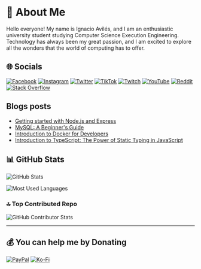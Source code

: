 # 💫 About Me

Hello everyone! My name is Ignacio Avilés, and I am an enthusiastic university student studying Computer Science Execution Engineering. Technology has always been my great passion, and I am excited to explore all the wonders that the world of computing has to offer.

## 🌐 Socials

[![Facebook](https://img.shields.io/badge/Facebook-%231877F2.svg?logo=Facebook&logoColor=white)](https://facebook.com/ignacio.avilescardenasso "Go to my Facebook account") [![Instagram](https://img.shields.io/badge/Instagram-%23E4405F.svg?logo=Instagram&logoColor=white)](https://instagram.com/avilesxd "Go to my Instagram account") [![Twitter](https://img.shields.io/twitter/follow/Ignacio27072001)](https://twitter.com/Ignacio27072001 "Go to my Twitter account") [![TikTok](https://img.shields.io/badge/TikTok-%23000000.svg?logo=TikTok&logoColor=white)](https://tiktok.com/@igns27 "Go to my TikTok account") [![Twitch](https://img.shields.io/badge/Twitch-%239146FF.svg?logo=Twitch&logoColor=white)](https://twitch.tv/chle_igns "Go to my Twitch account") [![YouTube](https://img.shields.io/badge/YouTube-%23FF0000.svg?logo=YouTube&logoColor=white)](https://youtube.com/@igns27 "Go to my YouTube account") [![Reddit](https://img.shields.io/badge/Reddit-%23FF4500.svg?logo=Reddit&logoColor=white)](https://reddit.com/user/avilesxd "Go to my Reddit account") [![Stack Overflow](https://img.shields.io/badge/-Stackoverflow-FE7A16?logo=stack-overflow&logoColor=white)](https://stackoverflow.com/users/22341235 "Go to my StackOverflow account")

## Blogs posts
<!-- BLOG-POST-LIST:START -->
- [Getting started with Node.js and Express](https://avilesxd.vercel.app/getting-started-with-node-js-and-express)
- [MySQL: A Beginner&#39;s Guide](https://avilesxd.vercel.app/mysql-for-beginner)
- [Introduction to Docker for Developers](https://avilesxd.vercel.app/introduction-to-docker-for-developers)
- [Introduction to TypeScript: The Power of Static Typing in JavaScript](https://avilesxd.vercel.app/introduction-to-typescript)
<!-- BLOG-POST-LIST:END -->

## 📊 GitHub Stats

![GitHub Stats](https://github-readme-stats.vercel.app/api?username=avilesxd&theme=dark&hide_border=false&include_all_commits=false&count_private=false)

![Most Used Languages](https://github-readme-stats.vercel.app/api/top-langs/?username=avilesxd&theme=dark&hide_border=false&include_all_commits=false&count_private=false&layout=compact)

### 🔝 Top Contributed Repo

![GitHub Contributor Stats](https://github-contributor-stats.vercel.app/api?username=avilesxd&limit=5&theme=dark&combine_all_yearly_contributions=true)

---

## 💰 You can help me by Donating

[![PayPal](https://img.shields.io/badge/PayPal-00457C?style=for-the-badge&logo=paypal&logoColor=white)](https://paypal.me/avilesxd) [![Ko-Fi](https://img.shields.io/badge/Ko--fi-F16061?style=for-the-badge&logo=ko-fi&logoColor=white)](https://ko-fi.com/avilesxd)
